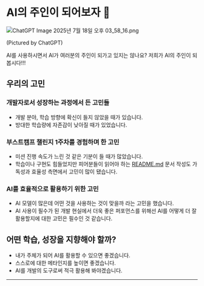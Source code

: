 # AI의 주인이 되어보자 👑

![ChatGPT Image 2025년 7월 18일 오후 03_58_16.png](attachment:5514bb3e-dba3-4600-991b-c1320208b0d9:ChatGPT_Image_2025년_7월_18일_오후_03_58_16.png)

(Pictured by ChatGPT)

AI를 사용하시면서 AI가 여러분의 주인이 되가고 있지는 않나요? 저희가 AI의 주인이 되봅시다!!!

## 우리의 고민

### 개발자로서 성장하는 과정에서 든 고민들

- 개발 분야, 학습 방향에 확신이 들지 않았을 때가 있습니다.
- 방대한 학습량에 자존감이 낮아질 때가 있었습니다.

### 부스트캠프 챌린지 1주차를 경험하며 한 고민

- 미션 진행 속도가 느린 것 같은 기분이 들 때가 많았습니다.
- 학습이나 구현도 힘들었지만 피어분들이 읽어야 하는 [README.md](http://README.md) 문서 작성도 가독성과 효율성 측면에서 고민이 많이 됐습니다.

### AI를 효율적으로 활용하기 위한 고민

- AI 모델이 많은데 어떤 것을 사용하는 것이 맞을까 라는 고민을 했습니다.
- AI 사용이 필수가 된 개발 현실에서 더욱 좋은 퍼포먼스를 위해선 AI를 어떻게 더 잘 활용할지에 대한 고민은 필수인 것 같습니다.

## 어떤 학습, 성장을 지향해야 할까?

- 내가 주체가 되어 AI를 활용할 수 있으면 좋겠습니다.
- 스스로에 대한 메타인지를 높이면 좋겠습니다.
- AI를 개발의 도구로써 적극 활용해 봐야겠습니다.

---